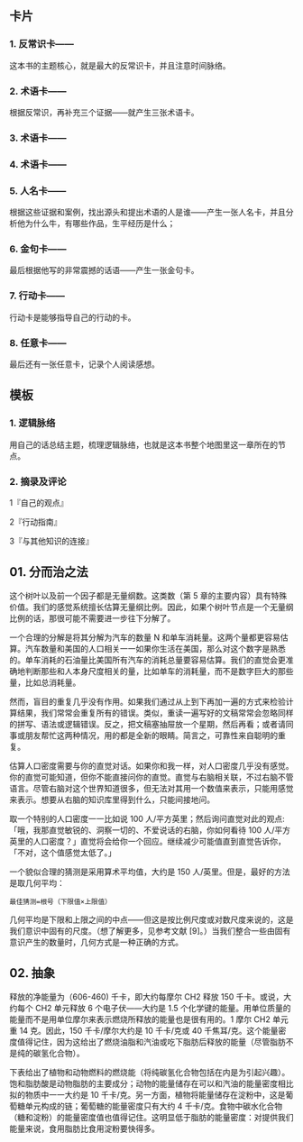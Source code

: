 ## 卡片

### 1. 反常识卡——

这本书的主题核心，就是最大的反常识卡，并且注意时间脉络。

### 2. 术语卡——

根据反常识，再补充三个证据——就产生三张术语卡。

### 3. 术语卡——

### 4. 术语卡——

### 5. 人名卡——

根据这些证据和案例，找出源头和提出术语的人是谁——产生一张人名卡，并且分析他为什么牛，有哪些作品，生平经历是什么；

### 6. 金句卡——

最后根据他写的非常震撼的话语——产生一张金句卡。

### 7. 行动卡——

行动卡是能够指导自己的行动的卡。

### 8. 任意卡——

最后还有一张任意卡，记录个人阅读感想。

## 模板

### 1. 逻辑脉络

用自己的话总结主题，梳理逻辑脉络，也就是这本书整个地图里这一章所在的节点。

### 2. 摘录及评论

1『自己的观点』

2『行动指南』

3『与其他知识的连接』

## 01. 分而治之法

这个树叶以及前一个因子都是无量纲数。这类数（第 5 章的主要内容）具有特殊价值。我们的感觉系统擅长估算无量纲比例。因此，如果个树叶节点是一个无量纲比例的话，那很可能不需要进一步往下分解了。

一个合理的分解是将其分解为汽车的数量 N 和单车消耗量。这两个量都更容易估算。汽车数量和美国的人口相关一一如果你生活在美国，那么对这个数字是熟悉的。单车消耗的石油量比美国所有汽车的消耗总量要容易估算。我们的直觉会更准确地判断那些和人本身尺度相关的量，比如单车的消耗量，而不是数字巨大的那些量，比如总消耗量。

然而，盲目的重复几乎没有作用。如果我们通过从上到下再加一遍的方式来检验计算结果，我们常常会重复所有的错误。类似，重读一遍写好的文稿常常会忽略同样的拼写、语法或逻辑错误。反之，把文稿塞抽屉放一个星期，然后再看；或者请同事或朋友帮忙这两种情况，用的都是全新的眼睛。简言之，可靠性来自聪明的重复。

估算人口密度需要与你的直觉对话。如果你和我一样，对人口密度几乎没有感觉。你的直觉可能知道，但你不能直接问你的直觉。直觉与右脑相关联，不过右脑不管语言。尽管右脑对这个世界知道很多，但无法对其用一个数值来表示，只能用感觉来表示。想要从右脑的知识库里得到什么，只能间接地问。

取一个特别的人口密度一一比如说 100 人/平方英里；然后询问直觉对此的观点:「哦，我那直觉敏锐的、洞察一切的、不爱说话的右脑，你如何看待 100 人/平方英里的人口密度？」直觉将会给你一个回应。继续减少可能值直到直觉告诉你，「不对，这个值感觉太低了。」

一个貌似合理的猜测是采用算术平均值，大约是 150 人/英里。但是，最好的方法是取几何平均：

	最佳猜测=根号（下限值×上限值）

几何平均是下限和上限之间的中点——但这是按比例尺度或对数尺度来说的，这是我们意识中固有的尺度。（想了解更多，见参考文献 [9]。）当我们整合一些由固有意识产生的数量时，几何方式是一种正确的方式。

## 02. 抽象

释放的净能量为（606-460) 千卡，即大约每摩尔 CH2 释放 150 千卡。或说，大约每个 CH2 单元释放 6 个电子伏——大约是 1.5 个化学键的能量。用单位质量的能量而不是用单位摩尔来表示燃烧所释放的能量也是很有用的。1 摩尔 CH2 单元重 14 克。因此，150 千卡/摩尔大约是 10 千卡/克或 40 千焦耳/克。这个能量密度值得记住，因为这给出了燃烧油脂和汽油或吃下脂肪后释放的能量（尽管脂肪不是纯的碳氢化合物）。

下表给出了植物和动物燃料的燃烧能（将纯碳氢化合物包括在内是为引起兴趣）。饱和脂肪酸是动物脂肪的主要成分；动物的能量储存在可以和汽油的能量密度相比拟的物质中一一大约是 10 千卡/克。另一方面，植物将能量储存在淀粉中，这是葡萄糖单元构成的链；葡萄糖的能量密度只有大约 4 千卡/克。食物中碳水化合物（糖和淀粉）的能量密度值也值得记住。这明显低于脂肪的能量密度：对提供我们能量来说，食用脂肪比食用淀粉要快得多。

